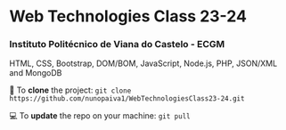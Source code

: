 # Web Technologies Class 23-24

### Instituto Politécnico de Viana do Castelo - ECGM

HTML, CSS, Bootstrap, DOM/BOM, JavaScript, Node.js, PHP, JSON/XML and MongoDB 

🔧 To **clone** the project:
``git clone https://github.com/nunopaiva1/WebTechnologiesClass23-24.git``

💻 To **update** the repo on your machine:
``git pull``
